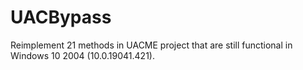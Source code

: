 # UACBypass
Reimplement 21 methods in UACME project that are still functional in Windows 10 2004 (10.0.19041.421).
